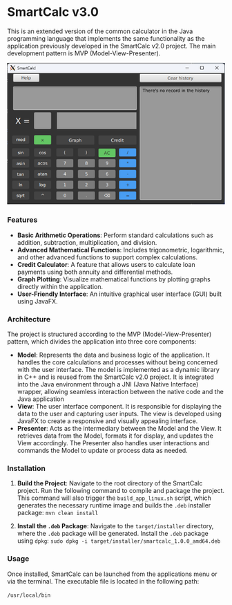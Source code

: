 # SmartCalc v3.0

This is an extended version of the common calculator in the Java programming language that implements the same functionality as the application previously developed in the SmartCalc v2.0 project. The main development pattern is MVP (Model-View-Presenter).

![calculator](misc/images/1.png "calculator")

### Features

* **Basic Arithmetic Operations**: Perform standard calculations such as addition, subtraction, multiplication, and division.
* **Advanced Mathematical Functions**: Includes trigonometric, logarithmic, and other advanced functions to support complex calculations.
* **Credit Calculator**: A feature that allows users to calculate loan payments using both annuity and differential methods.
* **Graph Plotting**: Visualize mathematical functions by plotting graphs directly within the application.
* **User-Friendly Interface**: An intuitive graphical user interface (GUI) built using JavaFX.

### Architecture

The project is structured according to the MVP (Model-View-Presenter) pattern, which divides the application into three core components:

* **Model**: Represents the data and business logic of the application. It handles the core calculations and processes without being concerned with the user interface. The model is implemented as a dynamic library in C++ and is reused from the SmartCalc v2.0 project. It is integrated into the Java environment through a JNI (Java Native Interface) wrapper, allowing seamless interaction between the native code and the Java application
* **View**: The user interface component. It is responsible for displaying the data to the user and capturing user inputs. The view is developed using JavaFX to create a responsive and visually appealing interface.
* **Presenter**: Acts as the intermediary between the Model and the View. It retrieves data from the Model, formats it for display, and updates the View accordingly. The Presenter also handles user interactions and commands the Model to update or process data as needed.

### Installation

1. **Build the Project**: 
   Navigate to the root directory of the SmartCalc project. Run the following command to compile and package the project. This command will also trigger the `build_app_linux.sh` script, which generates the necessary runtime image and builds the `.deb` installer package:
   `mvn clean install`

2. **Install the `.deb` Package**: 
   Navigate to the `target/installer` directory, where the `.deb` package will be generated. Install the `.deb` package using `dpkg`:
   `sudo dpkg -i target/installer/smartcalc_1.0.0_amd64.deb`

### Usage

Once installed, SmartCalc can be launched from the applications menu or via the terminal. The executable file is located in the following path:

`/usr/local/bin`
